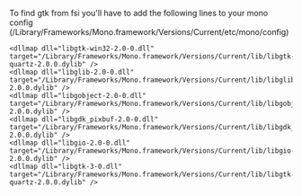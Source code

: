 To find gtk from fsi you'll have to add the following lines to your mono config (/Library/Frameworks/Mono.framework/Versions/Current/etc/mono/config)

```
<dllmap dll="libgtk-win32-2.0-0.dll" target="/Library/Frameworks/Mono.framework/Versions/Current/lib/libgtk-quartz-2.0.0.dylib" />
<dllmap dll="libglib-2.0-0.dll" target="/Library/Frameworks/Mono.framework/Versions/Current/lib/libglib-2.0.0.dylib" />
<dllmap dll="libgobject-2.0-0.dll" target="/Library/Frameworks/Mono.framework/Versions/Current/lib/libgobject-2.0.0.dylib" />
<dllmap dll="libgdk_pixbuf-2.0-0.dll" target="/Library/Frameworks/Mono.framework/Versions/Current/lib/libgdk_pixbuf-2.0.0.dylib" />
<dllmap dll="libgio-2.0-0.dll" target="/Library/Frameworks/Mono.framework/Versions/Current/lib/libgio-2.0.0.dylib" />
<dllmap dll="libgtk-3-0.dll" target="/Library/Frameworks/Mono.framework/Versions/Current/lib/libgtk-quartz-2.0.0.dylib" />
```
